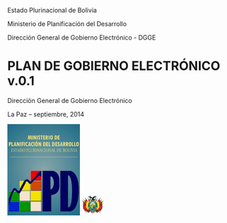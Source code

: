 Estado Plurinacional de Bolivia

Ministerio de Planificación del Desarrollo

Dirección General de Gobierno Electrónico - DGGE

# PLAN DE GOBIERNO ELECTRÓNICO v.0.1

Dirección General de Gobierno Electrónico

La Paz – septiembre, 2014

![DGGE](../imagenes/dgge.png)
![Escudo](../imagenes/escudo.png)
